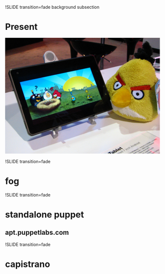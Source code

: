 !SLIDE transition=fade background subsection
# Present
![Present](present.png)

!SLIDE transition=fade
# fog

!SLIDE transition=fade
# standalone puppet
## apt.puppetlabs.com

!SLIDE transition=fade
# capistrano
